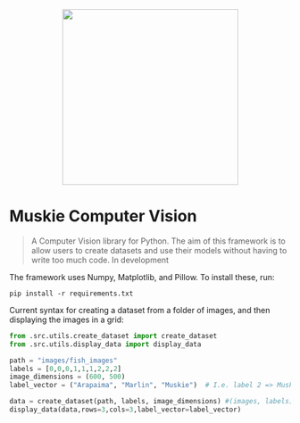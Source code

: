 <div align="center">
<img src="https://github.com/03axdov/muskie/assets/62298758/d2f3e5c1-dd2a-4982-ab17-8cd2b0bd31ac" width="315" height="315">
</div>

# Muskie Computer Vision
> A Computer Vision library for Python. The aim of this framework is to allow users to create datasets and use their models without having to write too much code. In development


The framework uses Numpy, Matplotlib, and Pillow. To install these, run:
```
pip install -r requirements.txt
```



Current syntax for creating a dataset from a folder of images, and then displaying the images in a grid:
```python
from .src.utils.create_dataset import create_dataset
from .src.utils.display_data import display_data

path = "images/fish_images"
labels = [0,0,0,1,1,1,2,2,2]  
image_dimensions = (600, 500)
label_vector = ("Arapaima", "Marlin", "Muskie")  # I.e. label 2 => Muskie

data = create_dataset(path, labels, image_dimensions) #(images, labels)
display_data(data,rows=3,cols=3,label_vector=label_vector)
```
